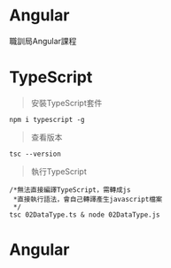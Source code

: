 # Angular
職訓局Angular課程

# TypeScript
>安裝TypeScript套件
```command
npm i typescript -g
```
>查看版本
```command
tsc --version 
```
>執行TypeScript
```command
/*無法直接編譯TypeScript，需轉成js
 *直接執行語法，會自己轉譯產生javascript檔案
 */
tsc 02DataType.ts & node 02DataType.js   
```
# Angular
